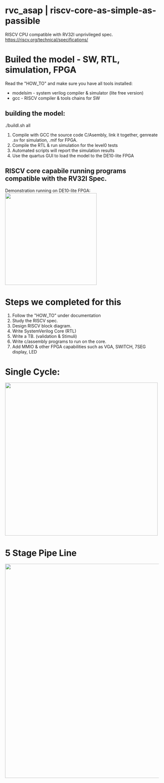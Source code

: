 # rvc_asap | riscv-core-as-simple-as-passible
RISCV CPU compatible with RV32I unprivileged spec.  
https://riscv.org/technical/specifications/

# Builed the model - SW, RTL, simulation, FPGA  
Read the "HOW_TO" and make sure you have all tools installed:
- modelsim - system verilog compiler & simulator (lite free version)  
- gcc - RISCV compiler & tools chains for SW

## building the model:
./buildl.sh all
1. Compile with GCC the source code C/Asembly, link it together, genreate <mem>.sv for simulation, <mem>.mif for FPGA.  
2. Compile the RTL & run simulation for the level0 tests
3. Automated scripts will report the simulation results
4. Use the quartus GUI to load the model to the DE10-lite FPGA 

## RISCV core capabile running programs compatible with the RV32I Spec.  
Demonstration running on DE10-lite FPGA:  
<img src="https://user-images.githubusercontent.com/81047407/185759832-5198ac3b-9fec-4154-9fb7-5eecbec85885.png" width="300">  


# Steps we completed for this 
1. Follow the "HOW_TO" under documentation
2. Study the RISCV spec.
3. Design RISCV block diagram.
4. Write SystemVerilog Core (RTL)
5. Write a TB. (validation & Stimuli)
6. Write c/assembly programs to run on the core.
7. Add MMIO & other FPGA capabilities such as VGA, SWITCH, 7SEG display, LED

# Single Cycle:
<img src="https://user-images.githubusercontent.com/72501420/159980340-d1d02fd5-02dc-41cb-a5d2-8bade3177f75.jpeg" width="500">  

# 5 Stage Pipe Line
<img src="https://user-images.githubusercontent.com/81047407/185759572-805c47b6-daee-4eb9-84eb-b5e7c08a8abb.png" width="700">  




